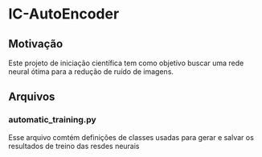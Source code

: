 # IC-AutoEncoder



## Motivação

Este projeto de iniciação científica tem como objetivo buscar uma rede neural ótima para a redução de ruído de imagens.

## Arquivos

### automatic_training.py

Esse arquivo comtém definições de classes usadas para gerar e salvar os resultados de treino das resdes neurais





